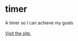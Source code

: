 # timer
A timer so I can achieve my goals
<br>
<br>
[Visit the site.](https://ethanhaque.github.io/timer/)